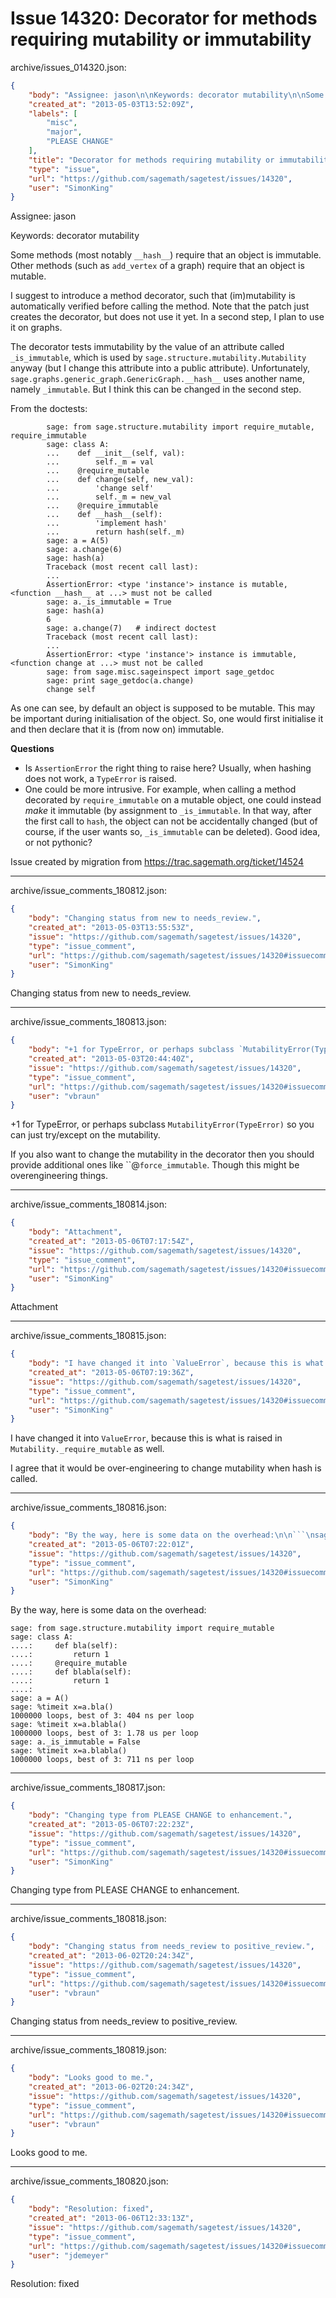 # Issue 14320: Decorator for methods requiring mutability or immutability

archive/issues_014320.json:
```json
{
    "body": "Assignee: jason\n\nKeywords: decorator mutability\n\nSome methods (most notably `__hash__`) require that an object is immutable. Other methods (such as `add_vertex` of a graph) require that an object is mutable.\n\nI suggest to introduce a method decorator, such that (im)mutability is automatically verified before calling the method. Note that the patch just creates the decorator, but does not use it yet. In a second step, I plan to use it on graphs.\n\nThe decorator tests immutability by the value of an attribute called `_is_immutable`, which is used by `sage.structure.mutability.Mutability` anyway (but I change this attribute into a public attribute). Unfortunately, `sage.graphs.generic_graph.GenericGraph.__hash__` uses another name, namely `_immutable`. But I think this can be changed in the second step.\n\nFrom the doctests:\n\n```\n        sage: from sage.structure.mutability import require_mutable, require_immutable\n        sage: class A:\n        ...    def __init__(self, val):\n        ...        self._m = val\n        ...    @require_mutable\n        ...    def change(self, new_val):\n        ...        'change self'\n        ...        self._m = new_val\n        ...    @require_immutable\n        ...    def __hash__(self):\n        ...        'implement hash'\n        ...        return hash(self._m)\n        sage: a = A(5)\n        sage: a.change(6)\n        sage: hash(a)\n        Traceback (most recent call last):\n        ...\n        AssertionError: <type 'instance'> instance is mutable, <function __hash__ at ...> must not be called\n        sage: a._is_immutable = True\n        sage: hash(a)\n        6\n        sage: a.change(7)   # indirect doctest\n        Traceback (most recent call last):\n        ...\n        AssertionError: <type 'instance'> instance is immutable, <function change at ...> must not be called\n        sage: from sage.misc.sageinspect import sage_getdoc\n        sage: print sage_getdoc(a.change)\n        change self\n```\n\n\nAs one can see, by default an object is supposed to be mutable. This may be important during initialisation of the object. So, one would first initialise it and then declare that it is (from now on) immutable.\n\n__Questions__\n\n- Is `AssertionError` the right thing to raise here? Usually, when hashing does not work, a `TypeError` is raised.\n- One could be more intrusive. For example, when calling a method decorated by `require_immutable` on a mutable object, one could instead *make* it immutable (by assignment to `_is_immutable`. In that way, after the first call to `hash`, the object can not be accidentally changed (but of course, if the user wants so, `_is_immutable` can be deleted). Good idea, or not pythonic?\n\n\nIssue created by migration from https://trac.sagemath.org/ticket/14524\n\n",
    "created_at": "2013-05-03T13:52:09Z",
    "labels": [
        "misc",
        "major",
        "PLEASE CHANGE"
    ],
    "title": "Decorator for methods requiring mutability or immutability",
    "type": "issue",
    "url": "https://github.com/sagemath/sagetest/issues/14320",
    "user": "SimonKing"
}
```
Assignee: jason

Keywords: decorator mutability

Some methods (most notably `__hash__`) require that an object is immutable. Other methods (such as `add_vertex` of a graph) require that an object is mutable.

I suggest to introduce a method decorator, such that (im)mutability is automatically verified before calling the method. Note that the patch just creates the decorator, but does not use it yet. In a second step, I plan to use it on graphs.

The decorator tests immutability by the value of an attribute called `_is_immutable`, which is used by `sage.structure.mutability.Mutability` anyway (but I change this attribute into a public attribute). Unfortunately, `sage.graphs.generic_graph.GenericGraph.__hash__` uses another name, namely `_immutable`. But I think this can be changed in the second step.

From the doctests:

```
        sage: from sage.structure.mutability import require_mutable, require_immutable
        sage: class A:
        ...    def __init__(self, val):
        ...        self._m = val
        ...    @require_mutable
        ...    def change(self, new_val):
        ...        'change self'
        ...        self._m = new_val
        ...    @require_immutable
        ...    def __hash__(self):
        ...        'implement hash'
        ...        return hash(self._m)
        sage: a = A(5)
        sage: a.change(6)
        sage: hash(a)
        Traceback (most recent call last):
        ...
        AssertionError: <type 'instance'> instance is mutable, <function __hash__ at ...> must not be called
        sage: a._is_immutable = True
        sage: hash(a)
        6
        sage: a.change(7)   # indirect doctest
        Traceback (most recent call last):
        ...
        AssertionError: <type 'instance'> instance is immutable, <function change at ...> must not be called
        sage: from sage.misc.sageinspect import sage_getdoc
        sage: print sage_getdoc(a.change)
        change self
```


As one can see, by default an object is supposed to be mutable. This may be important during initialisation of the object. So, one would first initialise it and then declare that it is (from now on) immutable.

__Questions__

- Is `AssertionError` the right thing to raise here? Usually, when hashing does not work, a `TypeError` is raised.
- One could be more intrusive. For example, when calling a method decorated by `require_immutable` on a mutable object, one could instead *make* it immutable (by assignment to `_is_immutable`. In that way, after the first call to `hash`, the object can not be accidentally changed (but of course, if the user wants so, `_is_immutable` can be deleted). Good idea, or not pythonic?


Issue created by migration from https://trac.sagemath.org/ticket/14524





---

archive/issue_comments_180812.json:
```json
{
    "body": "Changing status from new to needs_review.",
    "created_at": "2013-05-03T13:55:53Z",
    "issue": "https://github.com/sagemath/sagetest/issues/14320",
    "type": "issue_comment",
    "url": "https://github.com/sagemath/sagetest/issues/14320#issuecomment-180812",
    "user": "SimonKing"
}
```

Changing status from new to needs_review.



---

archive/issue_comments_180813.json:
```json
{
    "body": "+1 for TypeError, or perhaps subclass `MutabilityError(TypeError)` so you can just try/except on the mutability.\n\nIf you also want to change the mutability in the decorator then you should provide additional ones like ``@`force_immutable`. Though this might be overengineering things.",
    "created_at": "2013-05-03T20:44:40Z",
    "issue": "https://github.com/sagemath/sagetest/issues/14320",
    "type": "issue_comment",
    "url": "https://github.com/sagemath/sagetest/issues/14320#issuecomment-180813",
    "user": "vbraun"
}
```

+1 for TypeError, or perhaps subclass `MutabilityError(TypeError)` so you can just try/except on the mutability.

If you also want to change the mutability in the decorator then you should provide additional ones like ``@`force_immutable`. Though this might be overengineering things.



---

archive/issue_comments_180814.json:
```json
{
    "body": "Attachment",
    "created_at": "2013-05-06T07:17:54Z",
    "issue": "https://github.com/sagemath/sagetest/issues/14320",
    "type": "issue_comment",
    "url": "https://github.com/sagemath/sagetest/issues/14320#issuecomment-180814",
    "user": "SimonKing"
}
```

Attachment



---

archive/issue_comments_180815.json:
```json
{
    "body": "I have changed it into `ValueError`, because this is what is raised in `Mutability._require_mutable` as well.\n\nI agree that it would be over-engineering to change mutability when hash is called.",
    "created_at": "2013-05-06T07:19:36Z",
    "issue": "https://github.com/sagemath/sagetest/issues/14320",
    "type": "issue_comment",
    "url": "https://github.com/sagemath/sagetest/issues/14320#issuecomment-180815",
    "user": "SimonKing"
}
```

I have changed it into `ValueError`, because this is what is raised in `Mutability._require_mutable` as well.

I agree that it would be over-engineering to change mutability when hash is called.



---

archive/issue_comments_180816.json:
```json
{
    "body": "By the way, here is some data on the overhead:\n\n```\nsage: from sage.structure.mutability import require_mutable\nsage: class A:\n....:     def bla(self):\n....:         return 1\n....:     @require_mutable\n....:     def blabla(self):\n....:         return 1\n....:     \nsage: a = A()\nsage: %timeit x=a.bla()\n1000000 loops, best of 3: 404 ns per loop\nsage: %timeit x=a.blabla()\n1000000 loops, best of 3: 1.78 us per loop\nsage: a._is_immutable = False\nsage: %timeit x=a.blabla()\n1000000 loops, best of 3: 711 ns per loop\n```\n",
    "created_at": "2013-05-06T07:22:01Z",
    "issue": "https://github.com/sagemath/sagetest/issues/14320",
    "type": "issue_comment",
    "url": "https://github.com/sagemath/sagetest/issues/14320#issuecomment-180816",
    "user": "SimonKing"
}
```

By the way, here is some data on the overhead:

```
sage: from sage.structure.mutability import require_mutable
sage: class A:
....:     def bla(self):
....:         return 1
....:     @require_mutable
....:     def blabla(self):
....:         return 1
....:     
sage: a = A()
sage: %timeit x=a.bla()
1000000 loops, best of 3: 404 ns per loop
sage: %timeit x=a.blabla()
1000000 loops, best of 3: 1.78 us per loop
sage: a._is_immutable = False
sage: %timeit x=a.blabla()
1000000 loops, best of 3: 711 ns per loop
```




---

archive/issue_comments_180817.json:
```json
{
    "body": "Changing type from PLEASE CHANGE to enhancement.",
    "created_at": "2013-05-06T07:22:23Z",
    "issue": "https://github.com/sagemath/sagetest/issues/14320",
    "type": "issue_comment",
    "url": "https://github.com/sagemath/sagetest/issues/14320#issuecomment-180817",
    "user": "SimonKing"
}
```

Changing type from PLEASE CHANGE to enhancement.



---

archive/issue_comments_180818.json:
```json
{
    "body": "Changing status from needs_review to positive_review.",
    "created_at": "2013-06-02T20:24:34Z",
    "issue": "https://github.com/sagemath/sagetest/issues/14320",
    "type": "issue_comment",
    "url": "https://github.com/sagemath/sagetest/issues/14320#issuecomment-180818",
    "user": "vbraun"
}
```

Changing status from needs_review to positive_review.



---

archive/issue_comments_180819.json:
```json
{
    "body": "Looks good to me.",
    "created_at": "2013-06-02T20:24:34Z",
    "issue": "https://github.com/sagemath/sagetest/issues/14320",
    "type": "issue_comment",
    "url": "https://github.com/sagemath/sagetest/issues/14320#issuecomment-180819",
    "user": "vbraun"
}
```

Looks good to me.



---

archive/issue_comments_180820.json:
```json
{
    "body": "Resolution: fixed",
    "created_at": "2013-06-06T12:33:13Z",
    "issue": "https://github.com/sagemath/sagetest/issues/14320",
    "type": "issue_comment",
    "url": "https://github.com/sagemath/sagetest/issues/14320#issuecomment-180820",
    "user": "jdemeyer"
}
```

Resolution: fixed
